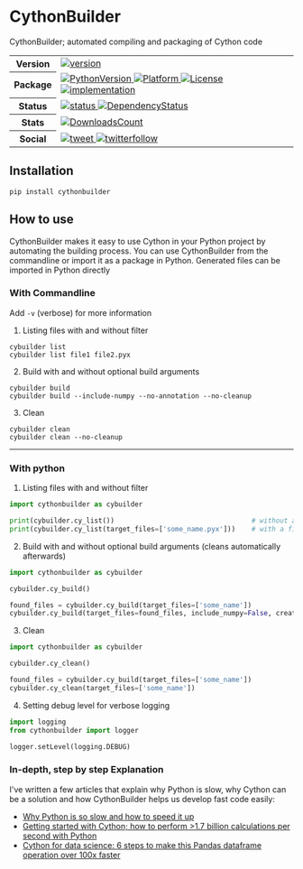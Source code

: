 # CythonBuilder
CythonBuilder; automated compiling and packaging of Cython code

<table>
    <tr>
        <th>Version</th>
        <td>
            <a href="https://pypi.org/project/cythonbuilder">
                <img alt="version" src="https://img.shields.io/pypi/v/cythonbuilder">
            </a>
        </td>
    </tr>
    <tr>
        <th>Package</th>
        <td>
            <a href="https://pypi.org/project/cythonbuilder">
                <img alt="PythonVersion" src="https://img.shields.io/pypi/pyversions/cythonbuilder">
            </a>
            <a href="https://pypi.org/project/cythonbuilder">
                <img alt="Platform" src="https://img.shields.io/badge/os-windows%20%7C%20linux-blue">
            </a>
            <a href="https://github.com/mike-huls/cythonbuilder/blob/main/license.txt">
                <img alt="License" src="https://img.shields.io/pypi/l/cythonbuilder">
            </a>
            <a href="https://cython.org/">
                <img alt="implementation" src="https://img.shields.io/pypi/implementation/cythonbuilder">
            </a>
        </td>
    </tr>
    <tr>
        <th>Status</th>
        <td>
            <a href="https://pypi.org/project/cythonbuilder">
                <img alt="status" src="https://img.shields.io/pypi/status/cythonbuilder">
            </a>
            <a href="https://pypi.org/project/cythonbuilder">
                <img alt="DependencyStatus" src="https://img.shields.io/librariesio/release/pypi/cythonbuilder">
            </a>
        </td>
    </tr>
    <tr>
        <th>Stats</th>
        <td>
            <a href="https://pypi.org/project/cythonbuilder/">
                <img alt="DownloadsCount" src="https://img.shields.io/pypi/dm/cythonbuilder">
            </a>
        </td>
    </tr>
    <tr>
        <th>Social</th>
        <td>
            <a href="https://img.shields.io/twitter/url?style=social&url=https%3A%2F%2Fgithub.com%2Fmike-huls%2Fcythonbuilder">
                <img alt="tweet" src="https://img.shields.io/twitter/url?style=social&url=https%3A%2F%2Fgithub.com%2Fmike-huls%2Fcythonbuilder">
            </a>
            <a href="https://img.shields.io/twitter/follow/mike_huls?style=social">
                <img alt="twitterfollow" src="https://img.shields.io/twitter/follow/mike_huls?style=social">
            </a>
        </td>
    </tr>
</table>


## Installation
```commandline
pip install cythonbuilder
```

## How to use
CythonBuilder makes it easy to use Cython in your Python project by automating the building process.
You can use CythonBuilder from the commandline or import it as a package in Python. 
Generated files can be imported in Python directly


### With Commandline
Add `-v` (verbose) for more information 
1. Listing files with and without filter
```commandline
cybuilder list
cybuilder list file1 file2.pyx
```

2. Build with and without optional build arguments 
```commandline
cybuilder build
cybuilder build --include-numpy --no-annotation --no-cleanup
```

3. Clean
```commandline
cybuilder clean 
cybuilder clean --no-cleanup
```

<hr>

### With python
1. Listing files with and without filter
```python
import cythonbuilder as cybuilder

print(cybuilder.cy_list())                                  # without a filter
print(cybuilder.cy_list(target_files=['some_name.pyx']))    # with a filter
```

2. Build with and without optional build arguments  (cleans automatically afterwards)
```python
import cythonbuilder as cybuilder

cybuilder.cy_build()

found_files = cybuilder.cy_build(target_files=['some_name'])
cybuilder.cy_build(target_files=found_files, include_numpy=False, create_annotations=False)
```

3. Clean
```python
import cythonbuilder as cybuilder

cybuilder.cy_clean()

found_files = cybuilder.cy_build(target_files=['some_name'])
cybuilder.cy_clean(target_files=['some_name'])
```

4. Setting debug level for verbose logging
```python
import logging
from cythonbuilder import logger

logger.setLevel(logging.DEBUG)
```

### In-depth, step by step Explanation
I've written a few articles that explain why Python is slow, why Cython can be a solution and how CythonBuilder helps us develop fast code easily:
- [Why Python is so slow and how to speed it up](https://mikehuls.medium.com/why-is-python-so-slow-and-how-to-speed-it-up-485b5a84154e)
- [Getting started with Cython; how to perform >1.7 billion calculations per second with Python](https://mikehuls.medium.com/getting-started-with-cython-how-to-perform-1-7-billion-calculations-per-second-in-python-b83374cfcf77)
- [Cython for data science: 6 steps to make this Pandas dataframe operation over 100x faster](https://mikehuls.medium.com/cython-for-data-science-6-steps-to-make-this-pandas-dataframe-operation-over-100x-faster-1dadd905a00b)
